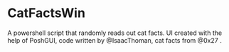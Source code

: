 # CatFactsWin
A powershell script that randomly reads out cat facts.
UI created with the help of PoshGUI, code written by @IsaacThoman, cat facts from @0x27 .

